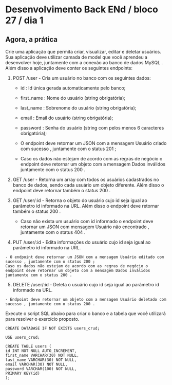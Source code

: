 # Desenvolvimento Back ENd / bloco 27 / dia 1

 ## Agora, a prática

Crie uma aplicação que permita criar, visualizar, editar e deletar usuários. Sua aplicação deve utilizar camada de model que você aprendeu a desenvolver hoje, juntamente com a conexão ao banco de dados MySQL . Além disso a aplicação deve conter os seguintes endpoints:

1. POST /user - Cria um usuário no banco com os seguintes dados:

   - id : Id única gerada automaticamente pelo banco;

   - first_name : Nome do usuário (string obrigatória);

   - last_name : Sobrenome do usuário (string obrigatória);

   - email : Email do usuário (string obrigatória);

   - password : Senha do usuário (string com pelos menos 6 caracteres obrigatória);

   - O endpoint deve retornar um JSON com a mensagem Usuário criado com sucesso , juntamente com o status 201 ;

   - Caso os dados não estejam de acordo com as regras de negócio o endpoint deve retornar um objeto com a mensagem Dados inválidos juntamente com o status 200 .

2. GET /user - Retorna um array com todos os usuários cadastrados no banco de dados, sendo cada usuário um objeto diferente. Além disso o endpoint deve retornar também o status 200 .

3. GET /user/:id - Retorna o objeto do usuário cujo id seja igual ao parâmetro id informado na URL. Além disso o endpoint deve retornar também o status 200 .

    - Caso não exista um usuário com id informado o endpoint deve retornar um JSON com mensagem Usuário não encontrado , juntamente com o status 404 .

  4. PUT /user/:id - Edita informações do usuário cujo id seja igual ao parâmetro id informado na URL.

    - O endpoint deve retornar um JSON com a mensagem Usuário editado com sucesso , juntamente com o status 200 ;
    Caso os dados não estejam de acordo com as regras de negócio o endpoint deve retornar um objeto com a mensagem Dados inválidos juntamente com o status 200 .

  5. DELETE /user/:id - Deleta o usuário cujo id seja igual ao parâmetro id informado na URL.

    - Endpoint deve retornar um objeto com a mensagem Usuário deletado com sucesso , juntamente com o status 200 .

Execute o script SQL abaixo para criar o banco e a tabela que você utilizará para resolver o exercício proposto. 

```
CREATE DATABASE IF NOT EXISTS users_crud;

USE users_crud;

CREATE TABLE users (
id INT NOT NULL AUTO_INCREMENT,
first_name VARCHAR(30) NOT NULL,
last_name VARCHAR(30) NOT NULL,
email VARCHAR(30) NOT NULL,
password VARCHAR(100) NOT NULL,
PRIMARY KEY(id)
);

```